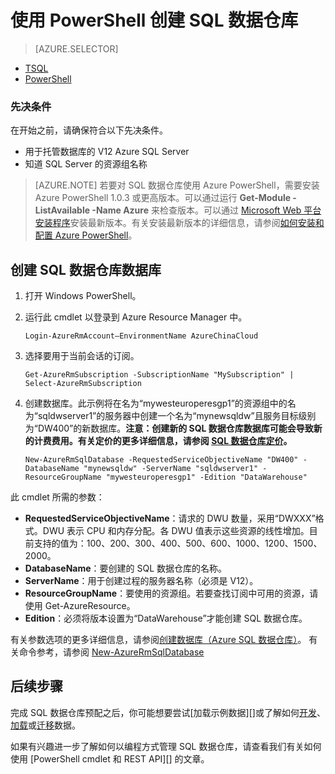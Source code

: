 <properties
   pageTitle="使用 PowerShell 创建 SQL 数据仓库 | Azure"
   description="使用 PowerShell 创建 SQL 数据仓库"
   services="sql-data-warehouse"
   documentationCenter="NA"
   authors="lodipalm"
   manager="barbkess"
   editor=""/>

<tags
   ms.service="sql-data-warehouse"
   ms.date="04/20/2016"
   wacn.date="06/06/2016"/>

# 使用 PowerShell 创建 SQL 数据仓库

> [AZURE.SELECTOR]
- [TSQL](/documentation/articles/sql-data-warehouse-get-started-create-database-tsql)
- [PowerShell](/documentation/articles/sql-data-warehouse-get-started-provision-powershell)

### 先决条件
在开始之前，请确保符合以下先决条件。

- 用于托管数据库的 V12 Azure SQL Server
- 知道 SQL Server 的资源组名称



> [AZURE.NOTE]  若要对 SQL 数据仓库使用 Azure PowerShell，需要安装 Azure PowerShell 1.0.3 或更高版本。可以通过运行 **Get-Module -ListAvailable -Name Azure** 来检查版本。可以通过 [Microsoft Web 平台安装程序][]安装最新版本。有关安装最新版本的详细信息，请参阅[如何安装和配置 Azure PowerShell][]。

## 创建 SQL 数据仓库数据库
1. 打开 Windows PowerShell。
2. 运行此 cmdlet 以登录到 Azure Resource Manager 中。

	```
	Login-AzureRmAccount–EnvironmentName AzureChinaCloud
	```
	
3. 选择要用于当前会话的订阅。

	```
	Get-AzureRmSubscription	-SubscriptionName "MySubscription" | Select-AzureRmSubscription
	```

4.  创建数据库。此示例将在名为“mywesteuroperesgp1”的资源组中的名为“sqldwserver1”的服务器中创建一个名为“mynewsqldw”且服务目标级别为“DW400”的新数据库。**注意：创建新的 SQL 数据仓库数据库可能会导致新的计费费用。有关定价的更多详细信息，请参阅 [SQL 数据仓库定价][]。**

	```
	New-AzureRmSqlDatabase -RequestedServiceObjectiveName "DW400" -DatabaseName "mynewsqldw" -ServerName "sqldwserver1" -ResourceGroupName "mywesteuroperesgp1" -Edition "DataWarehouse"
	```

此 cmdlet 所需的参数：

- **RequestedServiceObjectiveName**：请求的 DWU 数量，采用“DWXXX”格式。DWU 表示 CPU 和内存分配。各 DWU 值表示这些资源的线性增加。目前支持的值为：100、200、300、400、500、600、1000、1200、1500、2000。
- **DatabaseName**：要创建的 SQL 数据仓库的名称。
- **ServerName**：用于创建过程的服务器名称（必须是 V12）。
- **ResourceGroupName**：要使用的资源组。若要查找订阅中可用的资源，请使用 Get-AzureResource。
- **Edition**：必须将版本设置为“DataWarehouse”才能创建 SQL 数据仓库。

有关参数选项的更多详细信息，请参阅[创建数据库（Azure SQL 数据仓库）][]。
有关命令参考，请参阅 [New-AzureRmSqlDatabase][]

## 后续步骤
完成 SQL 数据仓库预配之后，你可能想要尝试[加载示例数据][]或了解如何[开发][]、[加载][]或[迁移][]数据。

如果有兴趣进一步了解如何以编程方式管理 SQL 数据仓库，请查看我们有关如何使用 [PowerShell cmdlet 和 REST API][] 的文章。

<!--Image references-->

<!--Article references-->
[迁移]: /documentation/articles/sql-data-warehouse-overview-migrate/
[开发]: /documentation/articles/sql-data-warehouse-overview-develop/
[加载]: /documentation/articles/sql-data-warehouse-load-with-bcp/
[load sample data]: /documentation/articles/sql-data-warehouse-get-started-manually-load-samples/
[Powershell]: /documentation/articles/sql-data-warehouse-reference-powershell-cmdlets/
[firewall rules]: /documentation/articles/sql-database-configure-firewall-settings
[如何安装和配置 Azure PowerShell]: /documentation/articles/powershell-install-configure

<!--MSDN references--> 
[MSDN]: https://msdn.microsoft.com/zh-cn/library/azure/dn546722.aspx
[New-AzureRmSqlDatabase]: https://msdn.microsoft.com/zh-cn/library/mt619339.aspx
[创建数据库（Azure SQL 数据仓库）]: https://msdn.microsoft.com/zh-cn/library/mt204021.aspx

<!--Other Web references-->
[Microsoft Web 平台安装程序]: https://aka.ms/webpi-azps
[SQL 数据仓库定价]: /home/features/sql-data-warehouse/#price

<!---HONumber=Mooncake_0530_2016-->